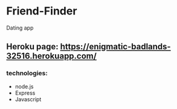 # Friend-Finder
Dating app 
## Heroku page: https://enigmatic-badlands-32516.herokuapp.com/ 

### technologies:

* node.js
* Express
* Javascript

